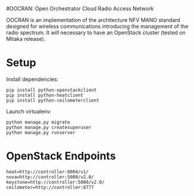 #OOCRAN: Open Orchestrator Cloud Radio Access Network 

OOCRAN is an implementation of the architecture NFV MANO standard designed for wireless communications introducing the management of the radio spectrum. It will necessary to have an OpenStack cluster (tested on Mitaka release).

Setup
====
Install dependencies:

    pip install python-openstackclient
    pip install python-heatclient
    pip install python-ceilometerclient

Launch virtualenv:
    
    python manage.py migrate
    python manage.py createsuperuser
    python manage.py runserver

OpenStack Endpoints
====
    heat=http://controller:8004/v1/
    nova=http://controller:5000/v2.0/
    keystone=http://controller:5000/v2.0/
    ceilometer=http://controller:8777


